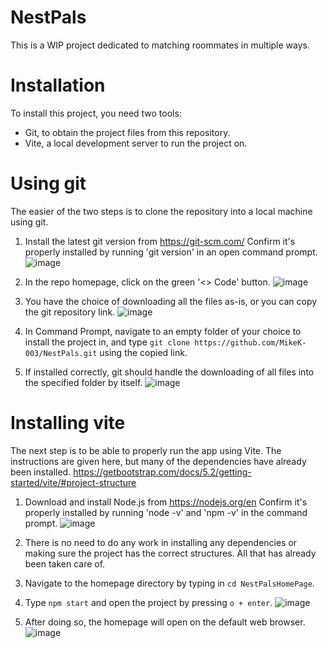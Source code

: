 # NestPals
This is a WIP project dedicated to matching roommates in multiple ways.

# Installation
To install this project, you need two tools:
- Git, to obtain the project files from this repository.
- Vite, a local development server to run the project on.

# Using git
The easier of the two steps is to clone the repository into a local machine using git.
1. Install the latest git version from https://git-scm.com/
Confirm it's properly installed by running 'git version' in an open command prompt.
![image](https://github.com/MikeK-003/NestPals/assets/102551944/54f38d81-4029-4f57-b808-d954e79f3907)

2. In the repo homepage, click on the green '<> Code' button.
![image](https://github.com/MikeK-003/NestPals/assets/102551944/e53ed27e-5a6a-4304-81ef-5ae8a3f19abe)

3. You have the choice of downloading all the files as-is, or you can copy the git repository link.
![image](https://github.com/MikeK-003/NestPals/assets/102551944/8d971172-1927-4588-b742-a3ca8961086e)

4. In Command Prompt, navigate to an empty folder of your choice to install the project in, and type
`git clone https://github.com/MikeK-003/NestPals.git` using the copied link.

6. If installed correctly, git should handle the downloading of all files into the specified folder by itself.
![image](https://github.com/MikeK-003/NestPals/assets/102551944/03802a63-91b4-4a12-abb7-cdb626aead84)

# Installing vite
The next step is to be able to properly run the app using Vite.
The instructions are given here, but many of the dependencies have already been installed.
https://getbootstrap.com/docs/5.2/getting-started/vite/#project-structure

1. Download and install Node.js from https://nodejs.org/en
Confirm it's properly installed by running 'node -v' and 'npm -v' in the command prompt.
![image](https://github.com/MikeK-003/NestPals/assets/102551944/e8772674-a64a-4cd2-bef6-9c97fa6767ef)

2. There is no need to do any work in installing any dependencies or making sure the project has the correct structures.
All that has already been taken care of.

4. Navigate to the homepage directory by typing in `cd NestPalsHomePage`.

5. Type `npm start` and open the project by pressing `o + enter`.
![image](https://github.com/MikeK-003/NestPals/assets/102551944/7854e562-a39a-475a-9168-d7100e0f1600)

6. After doing so, the homepage will open on the default web browser.
![image](https://github.com/MikeK-003/NestPals/assets/102551944/3c90e5f6-3550-453d-8caf-e2753e53dfe5)



